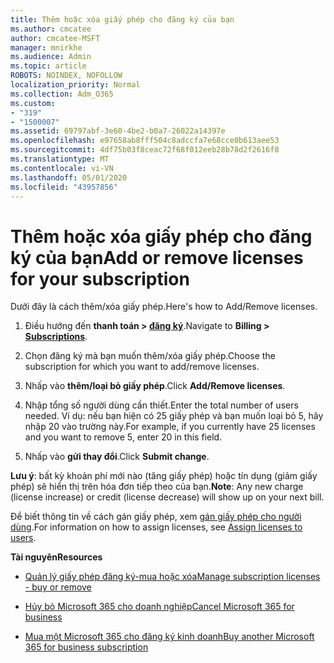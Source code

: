 ```yaml
---
title: Thêm hoặc xóa giấy phép cho đăng ký của bạn
ms.author: cmcatee
author: cmcatee-MSFT
manager: mnirkhe
ms.audience: Admin
ms.topic: article
ROBOTS: NOINDEX, NOFOLLOW
localization_priority: Normal
ms.collection: Adm_O365
ms.custom:
- "319"
- "1500007"
ms.assetid: 69797abf-3e60-4be2-b0a7-26022a14397e
ms.openlocfilehash: e97658ab8fff504c8adccfa7e68cce0b613aee53
ms.sourcegitcommit: 4df75b03f8ceac72f68f012eeb28b78d2f2616f8
ms.translationtype: MT
ms.contentlocale: vi-VN
ms.lasthandoff: 05/01/2020
ms.locfileid: "43957856"
---
```

# <a name="add-or-remove-licenses-for-your-subscription"></a><span data-ttu-id="93f70-102">Thêm hoặc xóa giấy phép cho đăng ký của bạn</span><span class="sxs-lookup"><span data-stu-id="93f70-102">Add or remove licenses for your subscription</span></span>

<span data-ttu-id="93f70-103">Dưới đây là cách thêm/xóa giấy phép.</span><span class="sxs-lookup"><span data-stu-id="93f70-103">Here's how to Add/Remove licenses.</span></span>
  
1. <span data-ttu-id="93f70-104">Điều hướng đến **thanh toán > [đăng ký](https://portal.office.com/adminportal/home#/subscriptions)**.</span><span class="sxs-lookup"><span data-stu-id="93f70-104">Navigate to **Billing > [Subscriptions](https://portal.office.com/adminportal/home#/subscriptions)**.</span></span>

2. <span data-ttu-id="93f70-105">Chọn đăng ký mà bạn muốn thêm/xóa giấy phép.</span><span class="sxs-lookup"><span data-stu-id="93f70-105">Choose the subscription for which you want to add/remove licenses.</span></span>

3. <span data-ttu-id="93f70-106">Nhấp vào **thêm/loại bỏ giấy phép**.</span><span class="sxs-lookup"><span data-stu-id="93f70-106">Click **Add/Remove licenses**.</span></span>

4. <span data-ttu-id="93f70-107">Nhập tổng số người dùng cần thiết.</span><span class="sxs-lookup"><span data-stu-id="93f70-107">Enter the total number of users needed.</span></span> <span data-ttu-id="93f70-108">Ví dụ: nếu bạn hiện có 25 giấy phép và bạn muốn loại bỏ 5, hãy nhập 20 vào trường này.</span><span class="sxs-lookup"><span data-stu-id="93f70-108">For example, if you currently have 25 licenses and you want to remove 5, enter 20 in this field.</span></span>

5. <span data-ttu-id="93f70-109">Nhấp vào **gửi thay đổi**.</span><span class="sxs-lookup"><span data-stu-id="93f70-109">Click **Submit change**.</span></span>

<span data-ttu-id="93f70-110">**Lưu ý**: bất kỳ khoản phí mới nào (tăng giấy phép) hoặc tín dụng (giảm giấy phép) sẽ hiển thị trên hóa đơn tiếp theo của bạn.</span><span class="sxs-lookup"><span data-stu-id="93f70-110">**Note**: Any new charge (license increase) or credit (license decrease) will show up on your next bill.</span></span>

<span data-ttu-id="93f70-111">Để biết thông tin về cách gán giấy phép, xem [gán giấy phép cho người dùng](https://docs.microsoft.com/microsoft-365/admin/manage/assign-licenses-to-users).</span><span class="sxs-lookup"><span data-stu-id="93f70-111">For information on how to assign licenses, see [Assign licenses to users](https://docs.microsoft.com/microsoft-365/admin/manage/assign-licenses-to-users).</span></span>

 <span data-ttu-id="93f70-112">**Tài nguyên**</span><span class="sxs-lookup"><span data-stu-id="93f70-112">**Resources**</span></span>
  
- [<span data-ttu-id="93f70-113">Quản lý giấy phép đăng ký-mua hoặc xóa</span><span class="sxs-lookup"><span data-stu-id="93f70-113">Manage subscription licenses - buy or remove</span></span>](https://docs.microsoft.com/microsoft-365/commerce/licenses/buy-licenses)

- [<span data-ttu-id="93f70-114">Hủy bỏ Microsoft 365 cho doanh nghiệp</span><span class="sxs-lookup"><span data-stu-id="93f70-114">Cancel Microsoft 365 for business</span></span>](https://support.office.com/article/Cancel-Office-365-for-business-b1bc0bef-4608-4601-813a-cdd9f746709a)

- [<span data-ttu-id="93f70-115">Mua một Microsoft 365 cho đăng ký kinh doanh</span><span class="sxs-lookup"><span data-stu-id="93f70-115">Buy another Microsoft 365 for business subscription</span></span>](https://support.office.com/article/Buy-another-Office-365-for-business-subscription-fab3b86c-3359-4042-8692-5d4dc7550b7c)
